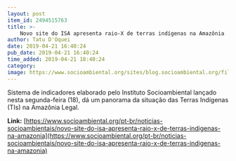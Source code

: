 ```yaml
---
layout: post
item_id: 2494515763
title: >-
    Novo site do ISA apresenta raio-X de terras indígenas na Amazônia
author: Tatu D'Oquei
date: 2019-04-21 16:40:24
pub_date: 2019-04-21 16:40:24
time_added: 2019-04-21 18:40:24
category: 
image: https://www.socioambiental.org/sites/blog.socioambiental.org/files/styles/twitter-card/public/nsa/rs4580_maf_2017-03_tiyanomami_0224_0.jpg?itok=PfvGxcBN
---
```


Sistema de indicadores elaborado pelo Instituto Socioambiental lançado nesta segunda-feira (18), dá um panorama da situação das Terras Indígenas (TIs) na Amazônia Legal.

**Link:** [https://www.socioambiental.org/pt-br/noticias-socioambientais/novo-site-do-isa-apresenta-raio-x-de-terras-indigenas-na-amazonia](https://www.socioambiental.org/pt-br/noticias-socioambientais/novo-site-do-isa-apresenta-raio-x-de-terras-indigenas-na-amazonia)

